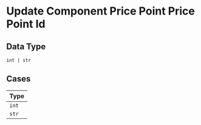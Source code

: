 
# Update Component Price Point Price Point Id

## Data Type

`int | str`

## Cases

| Type |
|  --- |
| `int` |
| `str` |

